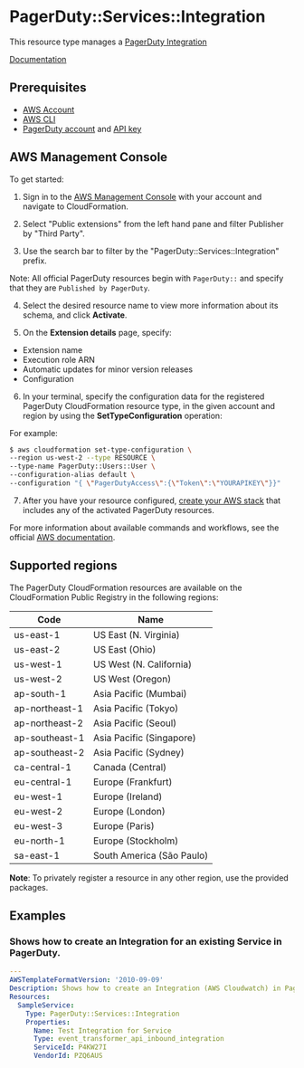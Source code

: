 # PagerDuty::Services::Integration

This resource type manages a [PagerDuty Integration][1]

[Documentation][2]

## Prerequisites
* [AWS Account][3]
* [AWS CLI][4]
* [PagerDuty account][5] and [API key][6]
## AWS Management Console

To get started:

1. Sign in to the [AWS Management Console][7] with your account and navigate to CloudFormation.

2. Select "Public extensions" from the left hand pane and filter Publisher by "Third Party".

3. Use the search bar to filter by the "PagerDuty::Services::Integration" prefix.

Note: All official  PagerDuty resources begin with `PagerDuty::` and specify that they are `Published by PagerDuty`.

4. Select the desired resource name to view more information about its schema, and click **Activate**.

5. On the **Extension details** page, specify:
- Extension name
- Execution role ARN
- Automatic updates for minor version releases
- Configuration

6. In your terminal, specify the configuration data for the registered PagerDuty CloudFormation resource type, in the given account and region by using the **SetTypeConfiguration** operation:


For example:

  ```Bash
  $ aws cloudformation set-type-configuration \
  --region us-west-2 --type RESOURCE \
  --type-name PagerDuty::Users::User \
  --configuration-alias default \
  --configuration "{ \"PagerDutyAccess\":{\"Token\":\"YOURAPIKEY\"}}"
  ```

7. After you have your resource configured, [create your AWS stack][8] that includes any of the activated PagerDuty resources.

For more information about available commands and workflows, see the official [AWS documentation][9].

## Supported regions

The PagerDuty CloudFormation resources are available on the CloudFormation Public Registry in the following regions:

| Code            | Name                      |
|-----------------|---------------------------|
| us-east-1       | US East (N. Virginia)     |
| us-east-2       | US East (Ohio)            |
| us-west-1       | US West (N. California)   |
| us-west-2       | US West (Oregon)          |
| ap-south-1      | Asia Pacific (Mumbai)     |
| ap-northeast-1  | Asia Pacific (Tokyo)      |
| ap-northeast-2  | Asia Pacific (Seoul)      |
| ap-southeast-1  | Asia Pacific (Singapore)  |
| ap-southeast-2  | Asia Pacific (Sydney)     |
| ca-central-1    | Canada (Central)          |
| eu-central-1    | Europe (Frankfurt)        |
| eu-west-1       | Europe (Ireland)          |
| eu-west-2       | Europe (London)           |
| eu-west-3       | Europe (Paris)            |
| eu-north-1      | Europe (Stockholm)        |
| sa-east-1       | South America (São Paulo) |

**Note**: To privately register a resource in any other region, use the provided packages.

## Examples


### Shows how to create an Integration for an existing Service in PagerDuty.
```yaml
---
AWSTemplateFormatVersion: '2010-09-09'
Description: Shows how to create an Integration (AWS Cloudwatch) in PagerDuty
Resources:
  SampleService:
    Type: PagerDuty::Services::Integration
    Properties:
      Name: Test Integration for Service
      Type: event_transformer_api_inbound_integration
      ServiceId: P4KW27I
      VendorId: PZQ6AUS
```
[1]: https://support.pagerduty.com/docs/services-and-integrations
[2]: ./docs/README.md
[3]: https://aws.amazon.com/account/
[4]: https://aws.amazon.com/cli/
[5]: https://www.pagerduty.com/
[6]: https://support.pagerduty.com/docs/api-access-keys
[7]: https://aws.amazon.com/console/
[8]: https://console.aws.amazon.com/cloudformation/home
[9]: https://docs.aws.amazon.com/AWSCloudFormation/latest/UserGuide/registry.html


